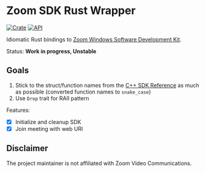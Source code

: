# Zoom SDK Rust Wrapper

[![Crate](https://img.shields.io/crates/v/zoom-sdk.svg)](https://crates.io/crates/zoom-sdk)
[![API](https://docs.rs/zoom-sdk/badge.svg)](https://docs.rs/zoom-sdk)

Idiomatic Rust bindings to
[Zoom Windows Software Development Kit](https://github.com/zoom/zoom-sdk-windows).

Status: **Work in progress, Unstable**

## Goals

1. Stick to the struct/function names from the [C++ SDK Reference] as much as possible
   (converted function names to `snake_case`)
1. Use `Drop` trait for RAII pattern

[C++ SDK Reference]: https://marketplace.zoom.us/docs/sdk/native-sdks/windows/sdk-reference

Features:

- [x] Initialize and cleanup SDK
- [x] Join meeting with web URI

## Disclaimer

The project maintainer is not affiliated with Zoom Video Communications.
